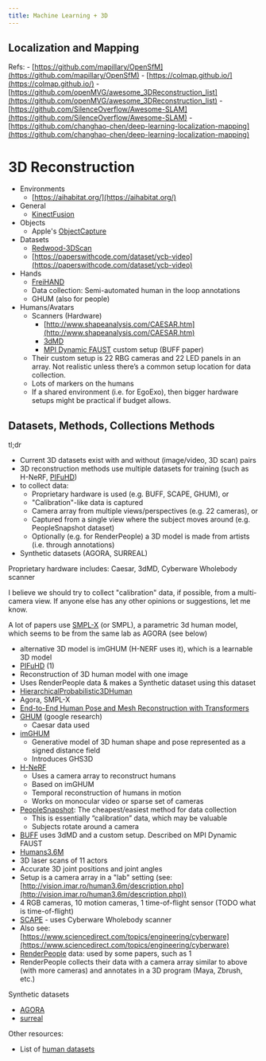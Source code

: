```yaml
---
title: Machine Learning + 3D
---
```


## Localization and Mapping

Refs:
	- [https://github.com/mapillary/OpenSfM](https://github.com/mapillary/OpenSfM)
	- [https://colmap.github.io/](https://colmap.github.io/)
	- [https://github.com/openMVG/awesome_3DReconstruction_list](https://github.com/openMVG/awesome_3DReconstruction_list)
	- [https://github.com/SilenceOverflow/Awesome-SLAM](https://github.com/SilenceOverflow/Awesome-SLAM)
	- [https://github.com/changhao-chen/deep-learning-localization-mapping](https://github.com/changhao-chen/deep-learning-localization-mapping)

# 3D Reconstruction

- Environments
	- [https://aihabitat.org/](https://aihabitat.org/)
- General
	- [KinectFusion](https://www.microsoft.com/en-us/research/wp-content/uploads/2016/02/ismar2011.pdf)
- Objects
	- Apple's [ObjectCapture](https://developer.apple.com/videos/play/wwdc2021/10076/)
- Datasets
	-   [Redwood-3DScan](https://github.com/isl-org/redwood-3dscan)
	-   [https://paperswithcode.com/dataset/ycb-video](https://paperswithcode.com/dataset/ycb-video)
- Hands
	-   [FreiHAND](https://arxiv.org/pdf/1909.04349.pdf)
	-   Data collection: Semi-automated human in the loop annotations
	-   GHUM (also for people)
- Humans/Avatars
	- Scanners (Hardware)
		-   [http://www.shapeanalysis.com/CAESAR.htm](http://www.shapeanalysis.com/CAESAR.htm)
		-   [3dMD](https://3dmd.com/)
		-   [MPI Dynamic FAUST](https://dfaust.is.tue.mpg.de/) custom setup (BUFF paper)
	- Their custom setup is 22 RBG cameras and 22 LED panels in an array. Not realistic unless there’s a common setup location for data collection.
	- Lots of markers on the humans
	- If a shared environment (i.e. for EgoExo), then bigger hardware setups might be practical if budget allows.

## Datasets, Methods, Collections Methods

tl;dr

-   Current 3D datasets exist with and without (image/video, 3D scan) pairs
-   3D reconstruction methods use multiple datasets for training (such as H-NeRF, [PIFuHD](https://arxiv.org/pdf/2004.00452v1.pdf))
-   to collect data:
	-   Proprietary hardware is used (e.g. BUFF, SCAPE, GHUM), or
	-   "Calibration"-like data is captured
	-   Camera array from multiple views/perspectives (e.g. 22 cameras), or
	-   Captured from a single view where the subject moves around (e.g. PeopleSnapshot dataset)
	-   Optionally (e.g. for RenderPeople) a 3D model is made from artists (i.e. through annotations)
-   Synthetic datasets (AGORA, SURREAL)
  

Proprietary hardware includes: Caesar, 3dMD, Cyberware Wholebody scanner

I believe we should try to collect "calibration" data, if possible, from a multi-camera view. If anyone else has any other opinions or suggestions, let me know.

A lot of papers use [SMPL-X](https://smpl-x.is.tue.mpg.de/) (or SMPL), a parametric 3d human model, which seems to be from the same lab as AGORA (see below)

-   alternative 3D model is imGHUM (H-NERF uses it), which is a learnable 3D model
-   [PIFuHD](https://arxiv.org/pdf/2004.00452v1.pdf) (1)
-   Reconstruction of 3D human model with one image
-   Uses RenderPeople data & makes a Synthetic dataset using this dataset
-   [HierarchicalProbabilistic3DHuman](https://github.com/akashsengupta1997/HierarchicalProbabilistic3DHuman)
-   Agora, SMPL-X
-   [End-to-End Human Pose and Mesh Reconstruction with Transformers](https://openaccess.thecvf.com/content/CVPR2021/papers/Lin_End-to-End_Human_Pose_and_Mesh_Reconstruction_with_Transformers_CVPR_2021_paper.pdf)
-   [GHUM](https://openaccess.thecvf.com/content_CVPR_2020/papers/Xu_GHUM__GHUML_Generative_3D_Human_Shape_and_Articulated_Pose_CVPR_2020_paper.pdf) (google research)
	-   Caesar data used
-   [imGHUM](https://arxiv.org/pdf/2108.10842.pdf)
	-   Generative model of 3D human shape and pose represented as a signed distance field
	-   Introduces GHS3D
-   [H-NeRF](https://arxiv.org/pdf/2110.13746.pdf)
	-   Uses a camera array to reconstruct humans
	-   Based on imGHUM
	-   Temporal reconstruction of humans in motion
	-   Works on monocular video or sparse set of cameras
-   [PeopleSnapshot](https://graphics.tu-bs.de/people-snapshot): The cheapest/easiest method for data collection
	-   This is essentially “calibration” data, which may be valuable
	-   Subjects rotate around a camera
-   [BUFF](https://buff.is.tue.mpg.de/) uses 3dMD and a custom setup. Described on MPI Dynamic FAUST
-   [Humans3.6M](http://vision.imar.ro/human3.6m)
-   3D laser scans of 11 actors
-   Accurate 3D joint positions and joint angles
-   Setup is a camera array in a "lab" setting (see: [http://vision.imar.ro/human3.6m/description.php](http://vision.imar.ro/human3.6m/description.php))
-   4 RGB cameras, 10 motion cameras, 1 time-of-flight sensor (TODO what is time-of-flight)
-   [SCAPE](http://ai.stanford.edu/~drago/Papers/shapecomp.pdf) - uses Cyberware Wholebody scanner
-   Also see: [https://www.sciencedirect.com/topics/engineering/cyberware](https://www.sciencedirect.com/topics/engineering/cyberware)
-   [RenderPeople](https://renderpeople.com/about-us/) data: used by some papers, such as 1
-   RenderPeople collects their data with a camera array similar to above (with more cameras) and annotates in a 3D program (Maya, Zbrush, etc.)

Synthetic datasets
-   [AGORA](https://github.com/pixelite1201/agora_evaluation)
-   [surreal](https://www.di.ens.fr/willow/research/surreal/)

Other resources:
-   List of [human datasets](https://khanhha.github.io/posts/3D-human-datasets/)
